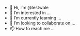 - 👋 Hi, I’m @testwale
- 👀 I’m interested in ...
- 🌱 I’m currently learning ...
- 💞️ I’m looking to collaborate on ...
- 📫 How to reach me ...

<!---
testwale/testwale is a ✨ special ✨ repository because its `README.md` (this file) appears on your GitHub profile.
You can click the Preview link to take a look at your changes.
--->
